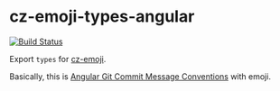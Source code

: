 # cz-emoji-types-angular

[![Build Status](https://travis-ci.org/up9cloud/cz-emoji-types-angular.svg?branch=master)](https://travis-ci.org/up9cloud/cz-emoji-types-angular)

Export `types` for [cz-emoji](https://github.com/ngryman/cz-emoji).

Basically, this is [Angular Git Commit Message Conventions](https://github.com/angular/angular/blob/master/CONTRIBUTING.md#type) with emoji.
